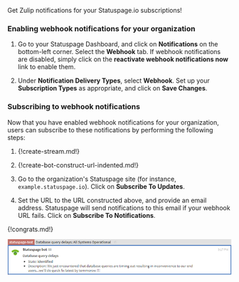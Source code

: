 Get Zulip notifications for your Statuspage.io subscriptions!

### Enabling webhook notifications for your organization

1. Go to your Statuspage Dashboard, and click on **Notifications**
   on the bottom-left corner. Select the **Webhook** tab. If webhook
   notifications are disabled, simply click on the **reactivate webhook
   notifications now** link to enable them.

1. Under **Notification Delivery Types**, select **Webhook**. Set up
   your **Subscription Types** as appropriate, and click on **Save Changes**.

### Subscribing to webhook notifications

Now that you have enabled webhook notifications for your organization, users
can subscribe to these notifications by performing the following steps:

1. {!create-stream.md!}

1. {!create-bot-construct-url-indented.md!}

1. Go to the organization's Statuspage site (for instance,
   `example.statuspage.io`). Click on **Subscribe To Updates**.

1. Set the URL to the URL constructed above, and provide an email address.
   Statuspage will send notifications to this email if your webhook URL
   fails. Click on **Subscribe To Notifications**.

{!congrats.md!}

![](/static/images/integrations/statuspage/001.png)
